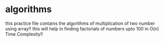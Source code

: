 # algorithms

this practice file contains the algorithms of multiplication of two number using array!! this will help in finding factorials of numbers upto 100 in O(n) Time Complexity!! 

